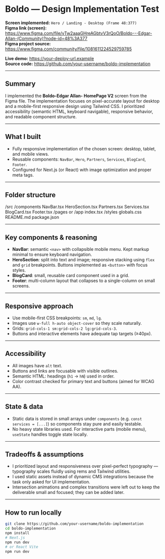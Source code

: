# Boldo — Design Implementation Test

**Screen implemented:** `Hero / Landing - Desktop (Frame 48:377)`  
**Figma link (screen):** https://www.figma.com/file/vTw2aaaGHreAGbtvV3rQoO/Boldo---Edgar-Allan-(Community)?node-id=48%3A377  
**Figma project source:** https://www.figma.com/community/file/1081611224529759785

**Live demo:** https://your-deploy-url.example  
**Source code:** https://github.com/your-username/boldo-implementation

---

## Summary

I implemented the **Boldo-Edgar Allan- HomePage V2** screen from the Figma file. The implementation focuses on pixel-accurate layout for desktop and a mobile-first responsive design using Tailwind CSS. I prioritized accessibility (semantic HTML, keyboard navigable), responsive behavior, and readable component structure.

---

## What I built

- Fully responsive implementation of the chosen screen: desktop, tablet, and mobile views.
- Reusable components: `NavBar`, `Hero`, `Partners`, `Services`, `BlogCard`, `Footer`.
- Configured for Next.js (or React) with image optimization and proper meta tags.

---

## Folder structure
/src
/components
NavBar.tsx
HeroSection.tsx
Partners.tsx
Services.tsx
BlogCard.tsx
Footer.tsx
/pages or /app
index.tsx
/styles
globals.css
README.md
package.json


---

## Key components & reasoning
- **NavBar**: semantic `<nav>` with collapsible mobile menu. Kept markup minimal to ensure keyboard navigation.
- **HeroSection**: split into text and image; responsive stacking using `flex` and `grid` breakpoints. Buttons implemented as `<button>` with focus styles.
- **BlogCard**: small, reusable card component used in a grid.
- **Footer**: multi-column layout that collapses to a single-column on small screens.

---

## Responsive approach
- Use mobile-first CSS breakpoints: `sm`, `md`, `lg`.
- Images use `w-full h-auto object-cover` so they scale naturally.
- Grids: `grid-cols-1 sm:grid-cols-2 lg:grid-cols-3`.
- Buttons and interactive elements have adequate tap targets (≥40px).

---

## Accessibility
- All images have `alt` text.
- Buttons and links are focusable with visible outlines.
- Semantic HTML: headings (`h1` → `hN`) used in order.
- Color contrast checked for primary text and buttons (aimed for WCAG AA).

---

## State & data
- Static data is stored in small arrays under `components` (e.g. `const services = [...]`) so components stay pure and easily testable.
- No heavy state libraries used. For interactive parts (mobile menu), `useState` handles toggle state locally.

---

## Tradeoffs & assumptions
- I prioritized layout and responsiveness over pixel-perfect typography — typography scales fluidly using rems and Tailwind utilities.
- I used static assets instead of dynamic CMS integrations because the task only asked for UI implementation.
- Intersection animations and complex transitions were left out to keep the deliverable small and focused; they can be added later.

---

## How to run locally
```bash
git clone https://github.com/your-username/boldo-implementation
cd boldo-implementation
npm install
# Next.js
npm run dev
# or React Vite
npm run dev
